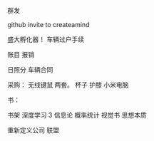 
群发

github invite to createamind

盛大孵化器！  车辆过户手续


账目  报销

日照分 车辆合同




采购：
无线键鼠 两套。
杯子
护膝
小米电脑

书：

书架
深度学习 3 
信息论
概率统计
视觉书
思想本质


重新定义公司
联盟

